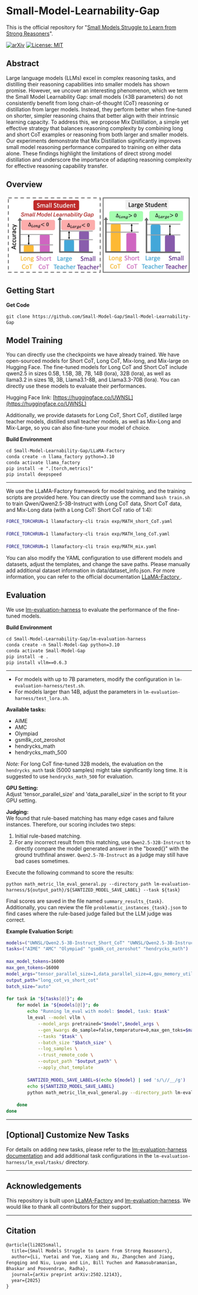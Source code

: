 # Small-Model-Learnability-Gap

This is the official repository for "[Small Models Struggle to Learn from Strong Reasoners](https://arxiv.org/pdf/2502.12143)".

[![arXiv](https://img.shields.io/badge/arXiv-paper-b31b1b.svg)](https://arxiv.org/pdf/2502.12143) [![License: MIT](https://img.shields.io/badge/License-MIT-yellow.svg)](https://opensource.org/licenses/MIT)

<!-- **🌟 Update**:  -->

## Abstract

Large language models (LLMs) excel in complex reasoning tasks, and distilling their reasoning capabilities into smaller models has shown promise. However, we uncover an interesting phenomenon, which we term the Small Model Learnability Gap: small models (≤3B parameters) do not consistently benefit from long chain-of-thought (CoT) reasoning or distillation from larger models. Instead, they perform better when fine-tuned on shorter, simpler reasoning chains that better align with their intrinsic learning capacity. To address this, we propose Mix Distillation, a simple yet effective strategy that balances reasoning complexity by combining long and short CoT examples or reasoning from both larger and smaller models. Our experiments demonstrate that Mix Distillation significantly improves small model reasoning performance compared to training on either data alone. These findings highlight the limitations of direct strong model distillation and underscore the importance of adapting reasoning complexity for effective reasoning capability transfer.

## Overview

![Overview](figs/teaser.png)

## Getting Start

**Get Code**
```
git clone https://github.com/Small-Model-Gap/Small-Model-Learnability-Gap
```

## Model Training
You can directly use the checkpoints we have already trained. We have open-sourced models for Short CoT, Long CoT, Mix-long, and Mix-large on Hugging Face. The fine-tuned models for Long CoT and Short CoT include qwen2.5 in sizes 0.5B, 1.5B, 3B, 7B, 14B (lora), 32B (lora), as well as llama3.2 in sizes 1B, 3B, Llama3.1-8B, and Llama3.3-70B (lora). You can directly use these models to evaluate their performances.

Hugging Face link: [https://huggingface.co/UWNSL](https://huggingface.co/UWNSL)

Additionally, we provide datasets for Long CoT, Short CoT, distilled large teacher models, distilled small teacher models, as well as Mix-Long and Mix-Large, so you can also fine-tune your model of choice. 

**Build Environment**
```
cd Small-Model-Learnability-Gap/LLaMA-Factory
conda create -n llama_factory python=3.10
conda activate llama_factory
pip install -e ".[torch,metrics]"
pip install deepspeed
```
---

We use the LLaMA-Factory framework for model training, and the training scripts are provided here. You can directly use the command `bash train.sh` to train Qwen/Qwen2.5-3B-Instruct with Long CoT data, Short CoT data, and Mix-Long data (with a Long CoT: Short CoT ratio of 1:4):

```bash
FORCE_TORCHRUN=1 llamafactory-cli train exp/MATH_short_CoT.yaml

FORCE_TORCHRUN=1 llamafactory-cli train exp/MATH_long_CoT.yaml

FORCE_TORCHRUN=1 llamafactory-cli train exp/MATH_mix.yaml
```

You can also modify the YAML configuration to use different models and datasets, adjust the templates, and change the save paths. Please manually add additional dataset information in data/dataset_info.json. For more information, you can refer to the official documentation [LLaMA-Factory ](https://github.com/hiyouga/LLaMA-Factory).


## Evaluation

We use [lm-evaluation-harness](https://github.com/EleutherAI/lm-evaluation-harness) to evaluate the performance of the fine-tuned models.

**Build Environment**
```
cd Small-Model-Learnability-Gap/lm-evaluation-harness
conda create -n Small-Model-Gap python=3.10
conda activate Small-Model-Gap
pip install -e .
pip install vllm==0.6.3
```
---

- For models with up to 7B parameters, modify the configuration in `lm-evaluation-harness/test.sh`. 
- For models larger than 14B, adjust the parameters in `lm-evaluation-harness/test_lora.sh`.

**Available tasks:**

- AIME  
- AMC  
- Olympiad  
- gsm8k_cot_zeroshot  
- hendrycks_math  
- hendrycks_math_500

*Note:* For long CoT fine-tuned 32B models, the evaluation on the `hendrycks_math` task (5000 samples) might take significantly long time. It is suggested to use `hendrycks_math_500` for evaluation.

**GPU Setting:**  
Adjust 'tensor_parallel_size' and 'data_parallel_size' in the script to fit your GPU setting.

**Judging:**  
We found that rule-based matching has many edge cases and failure instances. Therefore, our scoring includes two steps:
1. Initial rule-based matching.
2. For any incorrect result from this matching, use `Qwen2.5-32B-Instruct` to directly compare the model generated answer in the "boxed{}" with the ground truthfinal answer. `Qwen2.5-7B-Instruct` as a judge may still have bad cases sometimes.

Execute the following command to score the results:

```
python math_metric_llm_eval_general.py --directory_path lm-evaluation-harness/${output_path}/${SANTIZED_MODEL_SAVE_LABEL} --task ${task}
```

Final scores are saved in the file named `summary_results_{task}`. Additionally, you can review the file `problematic_instances_{task}.json` to find cases where the rule-based judge failed but the LLM judge was correct.

**Example Evaluation Script:**

```bash
models=("UWNSL/Qwen2.5-3B-Instruct_Short_CoT" "UWNSL/Qwen2.5-3B-Instruct_Long_CoT")
tasks=("AIME" "AMC" "Olympiad" "gsm8k_cot_zeroshot" "hendrycks_math")

max_model_tokens=16000
max_gen_tokens=16000
model_args="tensor_parallel_size=1,data_parallel_size=4,gpu_memory_utilization=0.8,max_model_len=$max_model_tokens,dtype=bfloat16"
output_path="long_cot_vs_short_cot"
batch_size="auto"

for task in "${tasks[@]}"; do
    for model in "${models[@]}"; do
        echo "Running lm_eval with model: $model, task: $task"
        lm_eval --model vllm \
            --model_args pretrained="$model",$model_args \
            --gen_kwargs do_sample=false,temperature=0,max_gen_toks=$max_gen_tokens \
            --tasks "$task" \
            --batch_size "$batch_size" \
            --log_samples \
            --trust_remote_code \
            --output_path "$output_path" \
            --apply_chat_template
       
        SANTIZED_MODEL_SAVE_LABEL=$(echo ${model} | sed 's/\//__/g')
        echo ${SANTIZED_MODEL_SAVE_LABEL}
        python math_metric_llm_eval_general.py --directory_path lm-evaluation-harness/${output_path}/${SANTIZED_MODEL_SAVE_LABEL} --task ${task}

    done
done
```

---

## [Optional] Customize New Tasks

For details on adding new tasks, please refer to the [lm-evaluation-harness documentation](https://github.com/EleutherAI/lm-evaluation-harness/blob/main/docs/new_task_guide.md) and add additional task configurations in the `lm-evaluation-harness/lm_eval/tasks/` directory.

---

## Acknowledgements

This repository is built upon [LLaMA-Factory](https://github.com/hiyouga/LLaMA-Factory) and [lm-evaluation-harness](https://github.com/EleutherAI/lm-evaluation-harness). We would like to thank all contributors for their support.

---

## Citation
```
@article{li2025small,
  title={Small Models Struggle to Learn from Strong Reasoners},
  author={Li, Yuetai and Yue, Xiang and Xu, Zhangchen and Jiang, Fengqing and Niu, Luyao and Lin, Bill Yuchen and Ramasubramanian, Bhaskar and Poovendran, Radha},
  journal={arXiv preprint arXiv:2502.12143},
  year={2025}
}
```